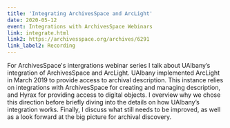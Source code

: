 ```yaml
---
title: 'Integrating ArchivesSpace and ArcLight'
date: 2020-05-12
event: Integrations with ArchivesSpace Webinars
link: integrate.html
link2: https://archivesspace.org/archives/6291
link_label2: Recording
---
```

For ArchivesSpace's intergrations webinar series I talk about UAlbany’s integration of ArchivesSpace and ArcLight. UAlbany implemented ArcLight in March 2019 to provide access to archival description. This instance relies on integrations with ArchivesSpace for creating and managing description, and Hyrax for providing access to digital objects. I overview why we chose this direction before briefly diving into the details on how UAlbany’s integration works. Finally, I discuss what still needs to be improved, as well as a look forward at the big picture for archival discovery.